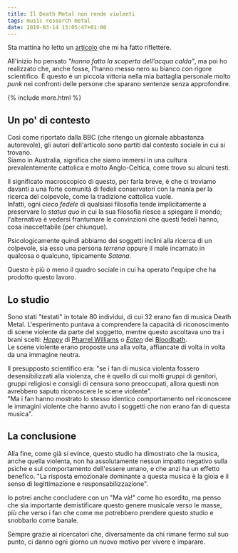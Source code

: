 ```yaml
---
title: Il Death Metal non rende violenti
tags: music research metal
date: 2019-03-14 13:05:47+01:00
---
```


Sta mattina ho letto un [articolo] che mi ha fatto riflettere.

All'inizio ho pensato _"hanno fatto la scoperta dell'acqua calda"_, ma poi ho realizzato che, anche fosse, l'hanno messo nero su bianco con rigore scientifico. E questo è un piccola vittoria nella mia battaglia personale molto _punk_ nei confronti delle persone che sparano sentenze senza approfondire.

{% include more.html %}

## Un po' di contesto

Così come riportato dalla BBC (che ritengo un giornale abbastanza autorevole), gli autori dell'articolo sono partiti dal contesto sociale in cui si trovano.  
Siamo in Australia, significa che siamo immersi in una cultura prevalentemente cattolica e molto Anglo-Celtica, come trovo su alcuni testi.

Il significato macroscopico di questo, per farla breve, è che ci troviamo davanti a una forte comunità di fedeli conservatori con la mania per la ricerca del colpevole, come la tradizione cattolica vuole.  
Infatti, ogni _cieco fedele_ di qualsiasi filosofia tende implicitamente a preservare lo _status quo_ in cui la sua filosofia riesce a spiegare il mondo; l'alternativa è vedersi frantumare le convinzioni che questi fedeli hanno, cosa inaccettabile (per chiunque).

Psicologicamente quindi abbiamo dei soggetti inclini alla ricerca di un colpevole, sia esso una persona _terrena_ oppure il male incarnato in qualcosa o qualcuno, tipicamente _Satana_.

Questo è più o meno il quadro sociale in cui ha operato l'equipe che ha prodotto questo lavoro.

## Lo studio

Sono stati "testati" in totale 80 individui, di cui 32 erano fan di musica Death Metal. L'esperimento puntava a comprendere la capacità di riconoscimento di scene violente da parte del soggetto, mentre questo ascoltava uno tra i brani scelti: [_Happy_] di [Pharrel Williams] o [_Eaten_] dei [Bloodbath].  
Le scene violente erano proposte una alla volta, affiancate di volta in volta da una immagine neutra.

Il presupposto scientifico era: "se i fan di musica violenta fossero desensibilizzati alla violenza, che è quello di cui molti gruppi di genitori, gruppi religiosi e consigli di censura sono preoccupati, allora questi non avrebbero saputo riconoscere le scene violente".  
"Ma i fan hanno mostrato lo stesso identico comportamento nel riconoscere le immagini violente che hanno avuto i soggetti che non erano fan di questa musica".

## La conclusione

Alla fine, come già si evince, questo studio ha dimostrato che la musica, anche quella violenta, non ha assolutamente nessun impatto negativo sulla psiche e sul comportamento dell'essere umano, e che anzi ha un effetto benefico. "La risposta emozionale dominante a questa musica è la gioia e il senso di legittimazione e responsabilizzazione".

Io potrei anche concludere con un "Ma và!" come ho esordito, ma penso che sia importante demistificare questo genere musicale verso le masse, più che verso i fan che come me potrebbero prendere questo studio e snobbarlo come banale.

Sempre grazie ai ricercatori che, diversamente da chi rimane fermo sul suo punto, ci danno ogni giorno un nuovo motivo per vivere e imparare.

[articolo]: https://www.bbc.com/news/science-environment-47543875
[_Happy_]: https://www.youtube.com/watch?v=ZbZSe6N_BXs
[Pharrel Williams]: https://it.wikipedia.org/wiki/Pharrell_Williams
[_Eaten_]: https://www.youtube.com/watch?v=UBfoMgllphs
[Bloodbath]: https://it.wikipedia.org/wiki/Bloodbath
